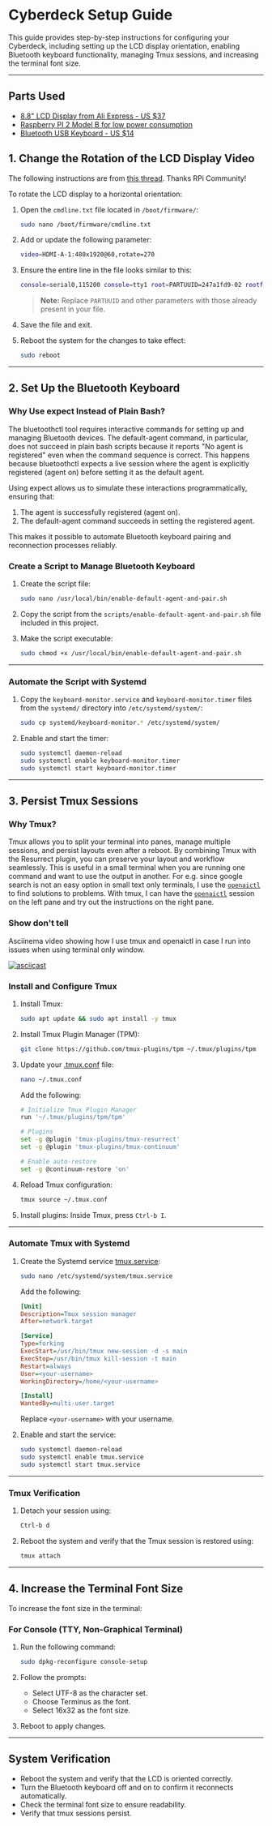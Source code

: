 # Cyberdeck Setup Guide

This guide provides step-by-step instructions for configuring your Cyberdeck,
including setting up the LCD display orientation, enabling Bluetooth keyboard
functionality, managing Tmux sessions, and increasing the terminal font size.

---

## Parts Used

* [8.8" LCD Display from Ali Express - US
  $37](https://www.aliexpress.us/item/3256805590955482.html?spm=a2g0o.order_list.order_list_main.5.21ef1802Ir5lVt&gatewayAdapt=glo2usa)
* [Raspberry PI 2 Model B for low power
  consumption](https://www.raspberrypi.com/products/raspberry-pi-2-model-b/)
* [Bluetooth USB Keyboard - US $14](https://a.co/d/6yGGrCh)

## **1. Change the Rotation of the LCD Display Video**

The following instructions are from [this
thread](https://forums.raspberrypi.com/viewtopic.php?t=247619#p1730799). Thanks
RPi Community!

To rotate the LCD display to a horizontal orientation:

1. Open the `cmdline.txt` file located in `/boot/firmware/`:

   ```bash
   sudo nano /boot/firmware/cmdline.txt
   ```

2. Add or update the following parameter:

   ```bash
   video=HDMI-A-1:480x1920@60,rotate=270
   ```

3. Ensure the entire line in the file looks similar to this:

   ```bash
   console=serial0,115200 console=tty1 root=PARTUUID=247a1fd9-02 rootfstype=ext4 fsck.repair=yes rootwait cfg80211.ieee80211_regdom=US video=HDMI-A-1:480x1920@60,rotate=270
   ```

   > **Note:** Replace `PARTUUID` and other parameters with those already
   > present in your file.

4. Save the file and exit.

5. Reboot the system for the changes to take effect:

   ```bash
   sudo reboot
   ```

---

## **2. Set Up the Bluetooth Keyboard**

### Why Use expect Instead of Plain Bash?

The bluetoothctl tool requires interactive commands for setting up and managing
Bluetooth devices. The default-agent command, in particular, does not succeed in
plain bash scripts because it reports "No agent is registered" even when the
command sequence is correct. This happens because bluetoothctl expects a live
session where the agent is explicitly registered (agent on) before setting it as
the default agent.

Using expect allows us to simulate these interactions programmatically, ensuring
that:

1. The agent is successfully registered (agent on).
1. The default-agent command succeeds in setting the registered agent.

This makes it possible to automate Bluetooth keyboard pairing and reconnection
processes reliably.

### Create a Script to Manage Bluetooth Keyboard

1. Create the script file:

   ```bash
   sudo nano /usr/local/bin/enable-default-agent-and-pair.sh
   ```

2. Copy the script from the `scripts/enable-default-agent-and-pair.sh` file
   included in this project.

3. Make the script executable:

   ```bash
   sudo chmod +x /usr/local/bin/enable-default-agent-and-pair.sh
   ```

---

### Automate the Script with Systemd

1. Copy the `keyboard-monitor.service` and `keyboard-monitor.timer` files from
   the `systemd/` directory into `/etc/systemd/system/`:

   ```bash
   sudo cp systemd/keyboard-monitor.* /etc/systemd/system/
   ```

2. Enable and start the timer:

   ```bash
   sudo systemctl daemon-reload
   sudo systemctl enable keyboard-monitor.timer
   sudo systemctl start keyboard-monitor.timer
   ```

---

## **3. Persist Tmux Sessions**

### Why Tmux?

Tmux allows you to split your terminal into panes, manage multiple sessions, and
persist layouts even after a reboot. By combining Tmux with the Resurrect
plugin, you can preserve your layout and workflow seamlessly. This is useful in
a small terminal when you are running one command and want to use the output in
another. For e.g. since google search is not an easy option in small text only
terminals, I use the [`openaictl`](./openaictl) to find solutions to problems.
With tmux, I can have the [`openaictl`](./openaictl) session on the left pane
and try out the instructions on the right pane.

### Show don't tell

Asciinema video showing how I use tmux and openaictl in case I run into issues
when using terminal only window.

[![asciicast](https://asciinema.org/a/OYazu5MjPy0aW6n1ezEvBmvLw.svg)](https://asciinema.org/a/OYazu5MjPy0aW6n1ezEvBmvLw)

### Install and Configure Tmux

1. Install Tmux:

   ```bash
   sudo apt update && sudo apt install -y tmux
   ```

2. Install Tmux Plugin Manager (TPM):

   ```bash
   git clone https://github.com/tmux-plugins/tpm ~/.tmux/plugins/tpm
   ```

3. Update your [.tmux.conf](./scripts/.tmux.conf) file:

   ```bash
   nano ~/.tmux.conf
   ```

   Add the following:

   ```bash
   # Initialize Tmux Plugin Manager
   run '~/.tmux/plugins/tpm/tpm'

   # Plugins
   set -g @plugin 'tmux-plugins/tmux-resurrect'
   set -g @plugin 'tmux-plugins/tmux-continuum'

   # Enable auto-restore
   set -g @continuum-restore 'on'
   ```

4. Reload Tmux configuration:

   ```bash
   tmux source ~/.tmux.conf
   ```

5. Install plugins: Inside Tmux, press `Ctrl-b I`.

---

### Automate Tmux with Systemd

1. Create the Systemd service [tmux.service](./systemd/tmux.service):

   ```bash
   sudo nano /etc/systemd/system/tmux.service
   ```

   Add the following:

   ```ini
   [Unit]
   Description=Tmux session manager
   After=network.target

   [Service]
   Type=forking
   ExecStart=/usr/bin/tmux new-session -d -s main
   ExecStop=/usr/bin/tmux kill-session -t main
   Restart=always
   User=<your-username>
   WorkingDirectory=/home/<your-username>

   [Install]
   WantedBy=multi-user.target
   ```

   Replace `<your-username>` with your username.

2. Enable and start the service:

   ```bash
   sudo systemctl daemon-reload
   sudo systemctl enable tmux.service
   sudo systemctl start tmux.service
   ```

---

### Tmux Verification

1. Detach your session using:

   ```bash
   Ctrl-b d
   ```

2. Reboot the system and verify that the Tmux session is restored using:

   ```bash
   tmux attach
   ```

---

## **4. Increase the Terminal Font Size**

To increase the font size in the terminal:

### For Console (TTY, Non-Graphical Terminal)

1. Run the following command:

   ```bash
   sudo dpkg-reconfigure console-setup
   ```

2. Follow the prompts:
   * Select UTF-8 as the character set.
   * Choose Terminus as the font.
   * Select 16x32 as the font size.
3. Reboot to apply changes.

---

## System Verification

* Reboot the system and verify that the LCD is oriented correctly.
* Turn the Bluetooth keyboard off and on to confirm it reconnects automatically.
* Check the terminal font size to ensure readability.
* Verify that tmux sessions persist.
